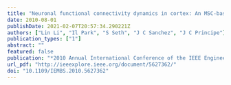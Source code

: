 ```yaml
---
title: "Neuronal functional connectivity dynamics in cortex: An MSC-based analysis"
date: 2010-08-01
publishDate: 2021-02-07T20:57:34.290221Z
authors: ["Lin Li", "Il Park", "S Seth", "J C Sanchez", "J C Principe"]
publication_types: ["1"]
abstract: ""
featured: false
publication: "*2010 Annual International Conference of the IEEE Engineering in Medicine and Biology*"
url_pdf: "http://ieeexplore.ieee.org/document/5627362/"
doi: "10.1109/IEMBS.2010.5627362"
---
```


